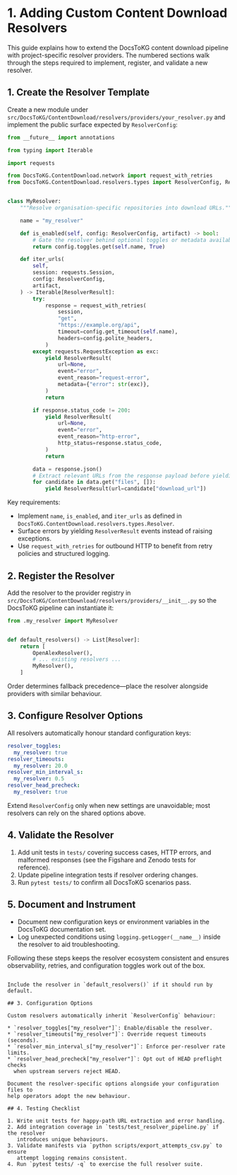 # 1. Adding Custom Content Download Resolvers

This guide explains how to extend the DocsToKG content download pipeline with
project-specific resolver providers. The numbered sections walk through the
steps required to implement, register, and validate a new resolver.

## 1. Create the Resolver Template

Create a new module under
`src/DocsToKG/ContentDownload/resolvers/providers/your_resolver.py` and
implement the public surface expected by `ResolverConfig`:

```python
from __future__ import annotations

from typing import Iterable

import requests

from DocsToKG.ContentDownload.network import request_with_retries
from DocsToKG.ContentDownload.resolvers.types import ResolverConfig, ResolverResult


class MyResolver:
    """Resolve organisation-specific repositories into download URLs."""

    name = "my_resolver"

    def is_enabled(self, config: ResolverConfig, artifact) -> bool:
        # Gate the resolver behind optional toggles or metadata availability.
        return config.toggles.get(self.name, True)

    def iter_urls(
        self,
        session: requests.Session,
        config: ResolverConfig,
        artifact,
    ) -> Iterable[ResolverResult]:
        try:
            response = request_with_retries(
                session,
                "get",
                "https://example.org/api",
                timeout=config.get_timeout(self.name),
                headers=config.polite_headers,
            )
        except requests.RequestException as exc:
            yield ResolverResult(
                url=None,
                event="error",
                event_reason="request-error",
                metadata={"error": str(exc)},
            )
            return

        if response.status_code != 200:
            yield ResolverResult(
                url=None,
                event="error",
                event_reason="http-error",
                http_status=response.status_code,
            )
            return

        data = response.json()
        # Extract relevant URLs from the response payload before yielding results.
        for candidate in data.get("files", []):
            yield ResolverResult(url=candidate["download_url"])
```

Key requirements:

- Implement `name`, `is_enabled`, and `iter_urls` as defined in
  `DocsToKG.ContentDownload.resolvers.types.Resolver`.
- Surface errors by yielding `ResolverResult` events instead of raising
  exceptions.
- Use `request_with_retries` for outbound HTTP to benefit from retry policies
  and structured logging.

## 2. Register the Resolver

Add the resolver to the provider registry in
`src/DocsToKG/ContentDownload/resolvers/providers/__init__.py` so the DocsToKG
pipeline can instantiate it:

```python
from .my_resolver import MyResolver


def default_resolvers() -> List[Resolver]:
    return [
        OpenAlexResolver(),
        # ... existing resolvers ...
        MyResolver(),
    ]
```

Order determines fallback precedence—place the resolver alongside providers
with similar behaviour.

## 3. Configure Resolver Options

All resolvers automatically honour standard configuration keys:

```yaml
resolver_toggles:
  my_resolver: true
resolver_timeouts:
  my_resolver: 20.0
resolver_min_interval_s:
  my_resolver: 0.5
resolver_head_precheck:
  my_resolver: true
```

Extend `ResolverConfig` only when new settings are unavoidable; most resolvers
can rely on the shared options above.

## 4. Validate the Resolver

1. Add unit tests in `tests/` covering success cases, HTTP errors, and malformed
   responses (see the Figshare and Zenodo tests for reference).
2. Update pipeline integration tests if resolver ordering changes.
3. Run `pytest tests/` to confirm all DocsToKG scenarios pass.

## 5. Document and Instrument

- Document new configuration keys or environment variables in the DocsToKG
  documentation set.
- Log unexpected conditions using `logging.getLogger(__name__)` inside the
  resolver to aid troubleshooting.

Following these steps keeps the resolver ecosystem consistent and ensures
observability, retries, and configuration toggles work out of the box.
```

Include the resolver in `default_resolvers()` if it should run by default.

## 3. Configuration Options

Custom resolvers automatically inherit `ResolverConfig` behaviour:

* `resolver_toggles["my_resolver"]`: Enable/disable the resolver.
* `resolver_timeouts["my_resolver"]`: Override request timeouts (seconds).
* `resolver_min_interval_s["my_resolver"]`: Enforce per-resolver rate limits.
* `resolver_head_precheck["my_resolver"]`: Opt out of HEAD preflight checks
  when upstream servers reject HEAD.

Document the resolver-specific options alongside your configuration files to
help operators adopt the new behaviour.

## 4. Testing Checklist

1. Write unit tests for happy-path URL extraction and error handling.
2. Add integration coverage in `tests/test_resolver_pipeline.py` if the resolver
   introduces unique behaviours.
3. Validate manifests via `python scripts/export_attempts_csv.py` to ensure
   attempt logging remains consistent.
4. Run `pytest tests/ -q` to exercise the full resolver suite.
